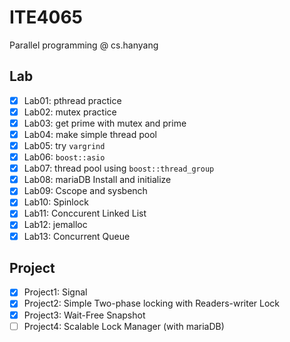 # ITE4065
Parallel programming @ cs.hanyang

## Lab

- [x] Lab01: pthread practice
- [x] Lab02: mutex practice
- [x] Lab03: get prime with mutex and prime
- [x] Lab04: make simple thread pool
- [x] Lab05: try `vargrind`
- [x] Lab06: `boost::asio`
- [x] Lab07: thread pool using `boost::thread_group`
- [x] Lab08: mariaDB Install and initialize
- [x] Lab09: Cscope and sysbench
- [x] Lab10: Spinlock
- [x] Lab11: Conccurent Linked List
- [x] Lab12: jemalloc
- [x] Lab13: Concurrent Queue

## Project

- [x] Project1: Signal
- [x] Project2: Simple Two-phase locking with Readers-writer Lock
- [x] Project3: Wait-Free Snapshot 
- [ ] Project4: Scalable Lock Manager (with mariaDB)